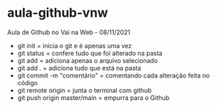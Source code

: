 # aula-github-vnw
Aula de Github no Vai na Web - 08/11/2021

- git init = inicia o git e é apenas uma vez
- git status = confere tudo que foi alterado na pasta
- git add = adiciona apenas o arquivo selecionado
- git add . = adiciona tudo que está na pasta
- git commit -m "comentário" =  comentando cada alteração feita no código
- git remote origin  = junta o terminal com github
- git push origin master/main = empurra para o Github
